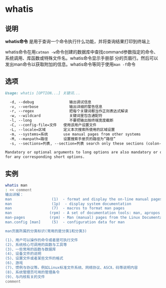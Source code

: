 # **whatis**

## 说明

**whatis命令** 是用于查询一个命令执行什么功能，并将查询结果打印到终端上

whatis命令在用`catman -w`命令创建的数据库中查找command参数指定的命令、系统调用、库函数或特殊文件名。whatis命令显示手册部
分的页眉行。然后可以发出man命令以获取附加的信息。whatis命令等同于使用`man -f`命令

## 选项

```markdown
Usage: whatis [OPTION...] 关键词...

  -d, --debug                输出调试信息
  -v, --verbose              输出详细的警告信息
  -r, --regex                把每个关键词都当作正则表达式解读
  -w, --wildcard             关键词里包含通配符
  -l, --long                 不要把输出按终端宽度截断
  -C, --config-file=文件   使用该用户设置文件
  -L, --locale=区域        定义本次搜索所使用的区域设置
  -m, --systems=系统       use manual pages from other systems
  -M, --manpath=路径       设置搜索手册页的路径为“路径”
  -s, --sections=列表, --section=列表 search only these sections (colon-separated)

Mandatory or optional arguments to long options are also mandatory or optional
for any corresponding short options.
```

## 实例

```bash
whatis man
: << comment
输出详解：
man                  (1)  - format and display the on-line manual pages
man                  (1p)  - display system documentation
man                  (7)  - macros to format man pages
man                 (rpm) - A set of documentation tools: man, apropos and whatis.
man-pages           (rpm) - Man (manual) pages from the Linux Documentation Project.
man.config [man]     (5)  - configuration data for man

man页面所属的分类标识(常用的是分类1和分类3)

(1)、用户可以操作的命令或者是可执行文件
(2)、系统核心可调用的函数与工具等
(3)、一些常用的函数与数据库
(4)、设备文件的说明
(5)、设置文件或者某些文件的格式
(6)、游戏
(7)、惯例与协议等。例如Linux标准文件系统、网络协议、ASCⅡ，码等说明内容
(8)、系统管理员可用的管理条令
(9)、与内核有关的文件
comment

```
